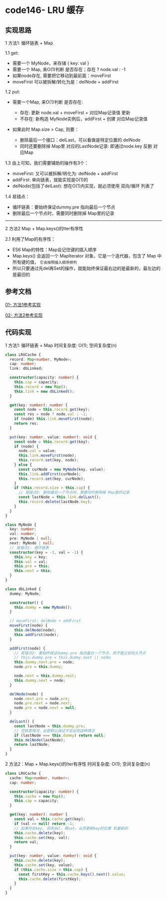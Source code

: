 # code146- LRU 缓存

## 实现思路

1 方法1: 循环链表 + Map

1.1 get:
  - 需要一个 MyNode，来存储 { key: val }
  - 需要一个 Map, 来O(1)判断 是否存在；存在 ? node.val : -1
  - 如果node存在, 需要把它移动到最前面：moveFirst
  - moveFirst 可以被拆解/转化为是：delNode + addFirst

1.2 put:
  - 需要一个Map, 来O(1)判断 是否存在: 
    - 存在: 更新 node.val + moveFirst + 对应Map记录值 更新
    - 不存在: 新构造 MyNode实例后，addFirst + 创建 对应Map记录值
  
  - 如果此时 Map.size > Cap, 则要： 
    - 删除最后一个接口：delLast，可以看做是特定位置的 delNode
    - 同时还要删除掉 Map里 对应的LastNode记录: 即通过node.key 反删 对应Map
    

1.3 由上可知，我们需要辅助的操作有3个：
  - moveFirst: 又可以被拆解/转化为: delNode + addFirst
  - addFirst: 单向链表，就能实现是O(1)的
  - delNode(包括了delLast): 想在O(1)内实现，就必须使用 双向/循环 列表了


1.4 易错点：
  - 循环链表：要始终保证dummy.pre 指向最后一个节点
  - 删除最后一个节点时，需要同时删除掉 Map里的记录


------------------------------------------
2 方法2 Map + Map.keys()的Iter有序性

2.1 利用了Map的有序性：
  - ES6 Map的特性：Map会记住键的插入顺序
  - Map.keys() 会返回一个 MapIterator 对象，它是一个迭代器，包含了 Map 中所有键的值， `它会按照插入顺序排列`
  - 所以只要通过先del再Set的操作，就能始终保证最右边的是最新的，最左边的是最旧的


## 参考文档

[01- 方法1参考实现](https://leetcode.cn/problems/lru-cache/solutions/2456294/tu-jie-yi-zhang-tu-miao-dong-lrupythonja-czgt/)

[02- 方法2参考实现](https://leetcode.cn/problems/lru-cache/solutions/21928/javascript-es6-map-jian-dan-shi-xian-by-muyids/)



## 代码实现

1 方法1: 循环链表 + Map   时间复杂度: O(1);  空间复杂度(n)

```ts
class LRUCache {
  record: Map<number, MyNode>;
  cap: number;
  link: dbLinked;

  constructor(capacity: number) {
    this.cap = capacity;
    this.record = new Map();
    this.link = new dbLinked();
  }

  get(key: number): number {
    const node = this.record.get(key);
    const res = node ? node.val : -1;
    if (node) this.link.moveFirst(node);
    return res;
  }

  put(key: number, value: number): void {
    const node = this.record.get(key);
    if (node) {
      node.val = value;
      this.link.moveFirst(node);
      this.record.set(key, node);
    } else {
      const curNode = new MyNode(key, value);
      this.link.addFirst(curNode);
      this.record.set(key, curNode);
    }
    if (this.record.size > this.cap) {
      // 易错点3: 删除最后一个节点时，需要同时删除掉 Map里的记录
      const lastNode = this.link.delLast();
      this.record.delete(lastNode.key);
    }
  }
}

class MyNode {
  key: number;
  val: number;
  pre: MyNode | null;
  next: MyNode | null;
  // 易错点1: 循环链表
  constructor(key = -1, val = -1) {
    this.key = key;
    this.val = val;
    this.pre = this;
    this.next = this;
  }
}

class dbLinked {
  dummy: MyNode;

  constructor() {
    this.dummy = new MyNode();
  }

  // moveFirst: delNode + addFirst
  moveFirst(node) {
    this.delNode(node);
    this.addFirst(node);
  }

  addFirst(node) {
    // 易错点2: 要始终保证dummy.pre 指向最后一个节点，而不是之前的头节点
    // this.dummy.pre = this.dummy.next || node;
    this.dummy.next.pre = node;
    node.pre = this.dummy;

    node.next = this.dummy.next;
    this.dummy.next = node;
  }

  delNode(node) {
    node.next.pre = node.pre;
    node.pre.next = node.next;
    node.pre = node.next = null;
  }

  delLast() {
    const lastNode = this.dummy.pre;
    // 空链表情况，此题默认保证不会出现这种情况
    if (lastNode === this.dummy) return null; 
    this.delNode(lastNode);
    return lastNode;
  }
}
```


2 方法2：Map + Map.keys()的Iter有序性  时间复杂度: O(1);  空间复杂度(n)

```ts
class LRUCache {
  cache: Map<number, number>;
  cap: number;

  constructor(capacity: number) {
    this.cache = new Map();
    this.cap = capacity;
  }

  get(key: number): number {
    const val = this.cache.get(key);
    if (val == null) return -1;
    // 如果存在key, 则先del，再set，从而更新key的位置 到最新的
    this.cache.delete(key);
    this.cache.set(key, val);
    return val;
  }

  put(key: number, value: number): void {
    this.cache.delete(key);
    this.cache.set(key, value);
    if (this.cache.size > this.cap) {
      const firstKey = this.cache.keys().next().value;
      this.cache.delete(firstKey);
    }
  }
}

```


